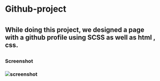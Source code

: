 <h1>Github-project<h1>

<h2>While doing this project, we designed a page with a github profile using SCSS as well as html , css.<h2>

<h3>Screenshot<h3>





![screenshot](https://user-images.githubusercontent.com/85389327/235304571-4b06cced-702a-464c-9581-92518d96716c.gif)

